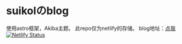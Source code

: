 # suikolのblog
使用astro框架，Akiba主题。
此repo仅为netlify的存储。
blog地址：[点我](https://suikol.top)
[![Netlify Status](https://api.netlify.com/api/v1/badges/da8d310e-7f09-48df-905e-be9037704129/deploy-status)](https://app.netlify.com/sites/suikolnewblog/deploys)

